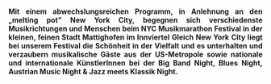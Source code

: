<div align="justify"><h4> 
Mit einem abwechslungsreichen Programm, in Anlehnung an  den „melting pot” New York City, begegnen sich verschiedenste Musikrichtungen und Menschen beim NYC Musikmarathon Festival  in der kleinen, feinen Stadt Mattighofen im Innviertel
Gleich New York City liegt bei unserem Festival die Schönheit in der Vielfalt und es unterhalten und verzaubern musikalische Gäste aus der US-Metropole sowie nationale und internationale KünstlerInnen bei der Big Band Night, Blues Night, Austrian Music Night & Jazz meets Klassik Night.
</h4></div>